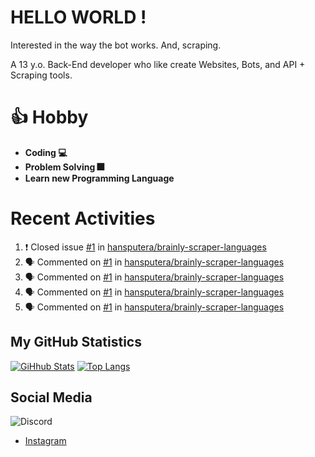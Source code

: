 # HELLO WORLD !

Interested in the way the bot works. And, scraping.

A 13 y.o. Back-End developer who like create Websites, Bots, and API + Scraping tools.

# 👍 Hobby

- **Coding 💻**
- **Problem Solving 🎆**
- **Learn new Programming Language**

# Recent Activities

<!--START_SECTION:activity-->
1. ❗️ Closed issue [#1](https://github.com/hansputera/brainly-scraper-languages/issues/1) in [hansputera/brainly-scraper-languages](https://github.com/hansputera/brainly-scraper-languages)
2. 🗣 Commented on [#1](https://github.com/hansputera/brainly-scraper-languages/issues/1) in [hansputera/brainly-scraper-languages](https://github.com/hansputera/brainly-scraper-languages)
3. 🗣 Commented on [#1](https://github.com/hansputera/brainly-scraper-languages/issues/1) in [hansputera/brainly-scraper-languages](https://github.com/hansputera/brainly-scraper-languages)
4. 🗣 Commented on [#1](https://github.com/hansputera/brainly-scraper-languages/issues/1) in [hansputera/brainly-scraper-languages](https://github.com/hansputera/brainly-scraper-languages)
5. 🗣 Commented on [#1](https://github.com/hansputera/brainly-scraper-languages/issues/1) in [hansputera/brainly-scraper-languages](https://github.com/hansputera/brainly-scraper-languages)
<!--END_SECTION:activity-->

## My GitHub Statistics
[![GiHhub Stats](https://github-readme-stats.vercel.app/api?username=hansputera&show_icons=true&theme=dark)](https://github.com/hansputera)
[![Top Langs](https://github-readme-stats.vercel.app/api/top-langs/?username=hansputera&layout=compact&theme=dark)](https://github.com/hansputera)

## Social Media

![Discord](https://discord.c99.nl/widget/theme-3/761198669302464533.png)
- [Instagram](https://instagram.com/hanif.dwy.putra12)
